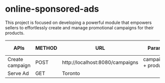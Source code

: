 # online-sponsored-ads
This project is focused on developing a powerful module that empowers sellers to effortlessly create and manage promotional campaigns for their products.


| APIs            | METHOD | URL                             | Parameters                            | Expected result |
| ----------------|--------|---------------------------------|---------------------------------------|-----------------|   
| Create campaign | POST   | http://localhost:8080/campaigns | campaignName<String> + products<LIST> |                 |
| Serve Ad        | GET    | Toronto                         |                                       |                 |